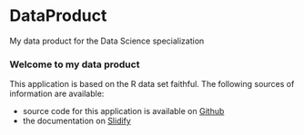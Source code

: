 # DataProduct
My data product for the Data Science specialization

### Welcome to my data product

This application is based on the R data set faithful.
The following sources of information are available:
- source code for this application is available on [Github](https://github.com/pbmarcus/DataProduct)
- the documentation on [Slidify]()
